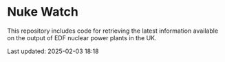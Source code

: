 # Nuke Watch

This repository includes code for retrieving the latest information available on the output of EDF nuclear power plants in the UK.

Last updated: 2025-02-03 18:18